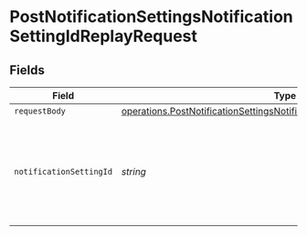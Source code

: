 # PostNotificationSettingsNotificationSettingIdReplayRequest


## Fields

| Field                                                                                                                                                                         | Type                                                                                                                                                                          | Required                                                                                                                                                                      | Description                                                                                                                                                                   | Example                                                                                                                                                                       |
| ----------------------------------------------------------------------------------------------------------------------------------------------------------------------------- | ----------------------------------------------------------------------------------------------------------------------------------------------------------------------------- | ----------------------------------------------------------------------------------------------------------------------------------------------------------------------------- | ----------------------------------------------------------------------------------------------------------------------------------------------------------------------------- | ----------------------------------------------------------------------------------------------------------------------------------------------------------------------------- |
| `requestBody`                                                                                                                                                                 | [operations.PostNotificationSettingsNotificationSettingIdReplayRequestBody](../../../sdk/models/operations/postnotificationsettingsnotificationsettingidreplayrequestbody.md) | :heavy_minus_sign:                                                                                                                                                            | N/A                                                                                                                                                                           |                                                                                                                                                                               |
| `notificationSettingId`                                                                                                                                                       | *string*                                                                                                                                                                      | :heavy_check_mark:                                                                                                                                                            | Paddle ID of the notification setting entity (notification destination) to work with.                                                                                         | ntfset_01gt21c5pdx9q1e4mh1xrsjjn6                                                                                                                                             |